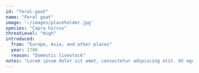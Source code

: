 ```yaml
---
id: "feral-goat"
name: "Feral goat"
image: '~/images/placeholder.jpg'
species: "Capra hircus"
threatLevel: "High"
introduced:
  from: "Europe, Asia, and other places"
  year: 1788
  reason: "Domestic livestock"
notes: "Lorem ipsum dolor sit amet, consectetur adipiscing elit. Ut eget nunc posuere, dapibus lectus at, eleifend enim. Maecenas metus enim, facilisis a elementum nec, pellentesque at metus. Nunc risus dui, convallis sit amet magna id, ullamcorper semper velit. Sed quis convallis metus, id mollis ante. In et faucibus justo, eget mollis leo. Nunc eget ornare velit. Curabitur sit amet egestas eros. Vivamus luctus est urna, sed sodales sem semper ut."
---
```

